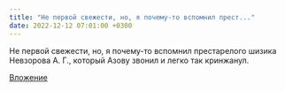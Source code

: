 ```yaml
---
title: "Не первой свежести, но, я почему-то вспомнил прест..."
date: 2022-12-12 07:01:00 +0300
---
```


Не первой свежести, но, я почему-то вспомнил престарелого шизика Невзорова А. Г., который Азову звонил и легко так кринжанул.

[Вложение](https://vk.com/photo41076938_457249312)

